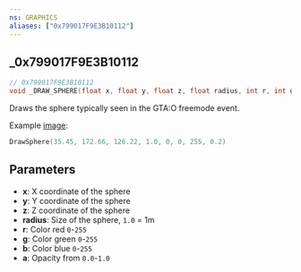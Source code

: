 ```yaml
---
ns: GRAPHICS
aliases: ["0x799017F9E3B10112"]
---
```

## _0x799017F9E3B10112

```c
// 0x799017F9E3B10112
void _DRAW_SPHERE(float x, float y, float z, float radius, int r, int g, int b, float opacity);
```
Draws the sphere typically seen in the GTA:O freemode event.

Example [image](https://imgur.com/nCbtS4H):
```lua
DrawSphere(35.45, 172.66, 126.22, 1.0, 0, 0, 255, 0.2)
```

## Parameters
* **x**: X coordinate of the sphere
* **y**: Y coordinate of the sphere
* **z**: Z coordinate of the sphere
* **radius**: Size of the sphere, `1.0` = 1m
* **r**: Color red `0`-`255`
* **g**: Color green `0`-`255`
* **b**: Color blue `0`-`255`
* **a**: Opacity from `0.0`-`1.0`
